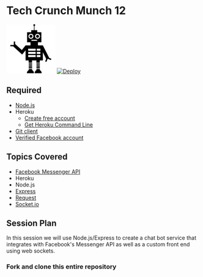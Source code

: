 # Tech Crunch Munch 12
![alt text](https://github.com/kvbutler/images/blob/master/robot-design.png "Robot Image")     [![Deploy](https://www.herokucdn.com/deploy/button.svg)](https://heroku.com/deploy)


## Required
* [Node.js](https://nodejs.org/en/)
* Heroku
    - [Create free account](https://signup.heroku.com/)
    - [Get Heroku Command Line](https://devcenter.heroku.com/articles/heroku-command-line)
* [Git client](https://git-scm.com/downloads)
* [Verified Facebook account](https://www.facebook.com/help/340473306024822?helpref=faq_content)

## Topics Covered
* [Facebook Messenger API](https://developers.facebook.com/docs/messenger-platform)
* Heroku
* Node.js
* [Express](http://expressjs.com/)
* [Request](https://github.com/request/request)
* [Socket.io](http://socket.io/)

## Session Plan
In this session we will use Node.js/Express to create a chat bot service that integrates with
Facebook's Messenger API as well as a custom front end using web sockets.

### Fork and clone this entire repository